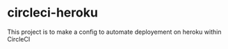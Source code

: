 # circleci-heroku

This project is to make a config to automate deployement on heroku within CircleCI

